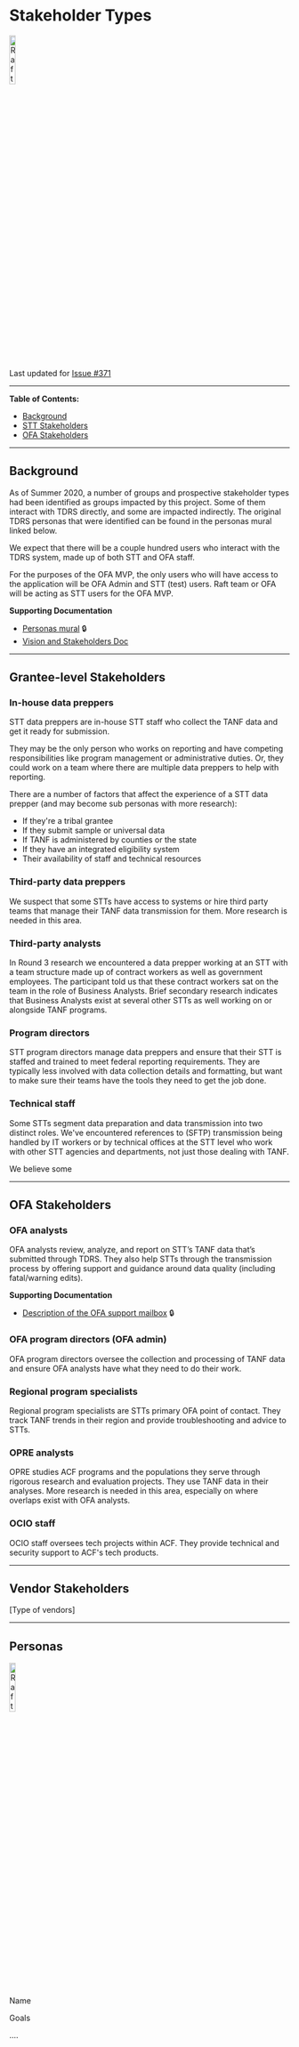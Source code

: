 # Stakeholder Types

<img src="https://goraft.tech/assets/logo.png" width="15%" height="auto" alt="Raft LLC Logo">

Last updated for [Issue #371](https://github.com/raft-tech/TANF-app/issues/371)

---

**Table of Contents:**

- [Background](#background)
- [STT Stakeholders](#stt-stakeholders)
- [OFA Stakeholders](#ofa-stakeholders)

---

## Background

As of Summer 2020, a number of groups and prospective stakeholder types had been identified as groups impacted by this project. Some of them interact with TDRS directly, and some are impacted indirectly. The original TDRS personas that were identified can be found in the personas mural linked below.

We expect that there will be a couple hundred users who interact with the TDRS system, made up of both STT and OFA staff.

For the purposes of the OFA MVP, the only users who will have access to the application will be OFA Admin and STT (test) users.  Raft team or OFA will be acting as STT users for the OFA MVP.

**Supporting Documentation**

- [Personas mural](https://app.mural.co/t/officeoffamilyassistance2744/m/gsa6/1592254280716/2ae8293a3233a95941d548cda4f373faab96b40b) :lock:
- [Vision and Stakeholders Doc](https://github.com/HHS/TANF-app/blob/main/docs/Product-Strategy/Vision-and-Stakeholders.md)

---

## Grantee-level Stakeholders

### In-house data preppers 

STT data preppers are in-house STT staff who collect the TANF data and get it ready for submission. 

They may be the only person who works on reporting and have competing responsibilities like program management or administrative duties. Or, they could work on a team where there are multiple data preppers to help with reporting.

There are a number of factors that affect the experience of a STT data prepper (and may become sub personas with more research):

- If they're a tribal grantee
- If they submit sample or universal data
- If TANF is administered by counties or the state
- If they have an integrated eligibility system
- Their availability of staff and technical resources



### Third-party data preppers

We suspect that some STTs have access to systems or hire third party teams that manage their TANF data transmission for them. More research is needed in this area.



### Third-party analysts

In Round 3 research we encountered a data prepper working at an STT with a team structure made up of contract workers as well as government employees. The participant told us that these contract workers sat on the team in the role of Business Analysts. Brief secondary research indicates that Business Analysts exist at several other STTs as well working on or alongside TANF programs.



### Program directors

STT program directors manage data preppers and ensure that their STT is staffed and trained to meet federal reporting requirements. They are typically less involved with data collection details and formatting, but want to make sure their teams have the tools they need to get the job done.



### Technical staff

Some STTs segment data preparation and data transmission into two distinct roles. We've encountered references to (SFTP) transmission being handled by IT workers or by technical offices at the STT level who work with other STT agencies and departments, not just those dealing with TANF. 

We believe some 

---

## OFA Stakeholders

### OFA analysts

OFA analysts review, analyze, and report on STT’s TANF data that’s submitted through TDRS. They also help STTs through the transmission process by offering support and guidance around data quality (including fatal/warning edits). 

**Supporting Documentation**

- [Description of the OFA support mailbox](<https://hhsgov.sharepoint.com/:w:/r/sites/TANFDataPortalOFA-UserResearch/Shared%20Documents/User%20Research/OFA%20Resource%20Mailbox%20notes.docx?d=w2542a110040b44c1b82706a54c6ec9f2&csf=1&web=1&e=O5meXQ>) :lock:



### OFA program directors (OFA admin)

OFA program directors oversee the collection and processing of TANF data and ensure OFA analysts have what they need to do their work.



### Regional program specialists

Regional program specialists are STTs primary OFA point of contact. They track TANF trends in their region and provide troubleshooting and advice to STTs.



### OPRE analysts

OPRE studies ACF programs and the populations they serve through rigorous research and evaluation projects. They use TANF data in their analyses. More research is needed in this area, especially on where overlaps exist with OFA analysts.



### OCIO staff

OCIO staff oversees tech projects within ACF. They provide technical and security support to ACF's tech products.



---

## Vendor Stakeholders

[Type of vendors]



---

## Personas

<img src="https://goraft.tech/assets/logo.png" width="15%" height="auto" alt="Raft LLC Logo">

Name

Goals

....